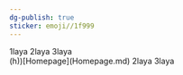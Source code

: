 ```yaml
---
dg-publish: true
sticker: emoji//1f999
---
```

<html>
<griddy>
1laya
2laya
3laya
</griddy>
<br>
<griddy>
(h))[Homepage](Homepage.md)
2laya
3laya
</griddy>
</html>

